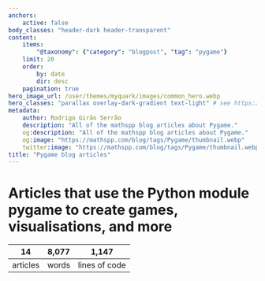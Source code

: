 ```yaml
---
anchors:
    active: false
body_classes: "header-dark header-transparent"
content:
    items:
        "@taxonomy": {"category": "blogpost", "tag": "pygame"}
    limit: 20
    order:
        by: date
        dir: desc
    pagination: true
hero_image_url: /user/themes/myquark/images/common_hero.webp
hero_classes: "parallax overlay-dark-gradient text-light" # see https://demo.getgrav.org/blog-skeleton/blog/hero-classes
metadata:
    author: Rodrigo Girão Serrão
    description: "All of the mathspp blog articles about Pygame."
    og:description: "All of the mathspp blog articles about Pygame."
    og:image: "https://mathspp.com/blog/tags/Pygame/thumbnail.webp"
    twitter:image: "https://mathspp.com/blog/tags/Pygame/thumbnail.webp"
title: "Pygame blog articles"
---
```



# Articles that use the Python module pygame to create games, visualisations, and more


<table class="stats-table">
    <thead>
        <tr>
            <th style="text-align: center;">14</th>
            <th style="text-align: center;">8,077</th>
            <th style="text-align: center;">1,147</th>
        </tr>
    </thead>
    <tbody>
        <tr>
            <td style="text-align: center;">articles</td>
            <td style="text-align: center;">words</td>
            <td style="text-align: center;">lines of code</td>
        </tr>
    </tbody>
</table>